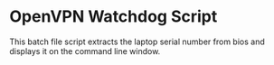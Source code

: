 # OpenVPN Watchdog Script

This batch file script extracts the laptop serial number from bios and displays it on the command line window.

